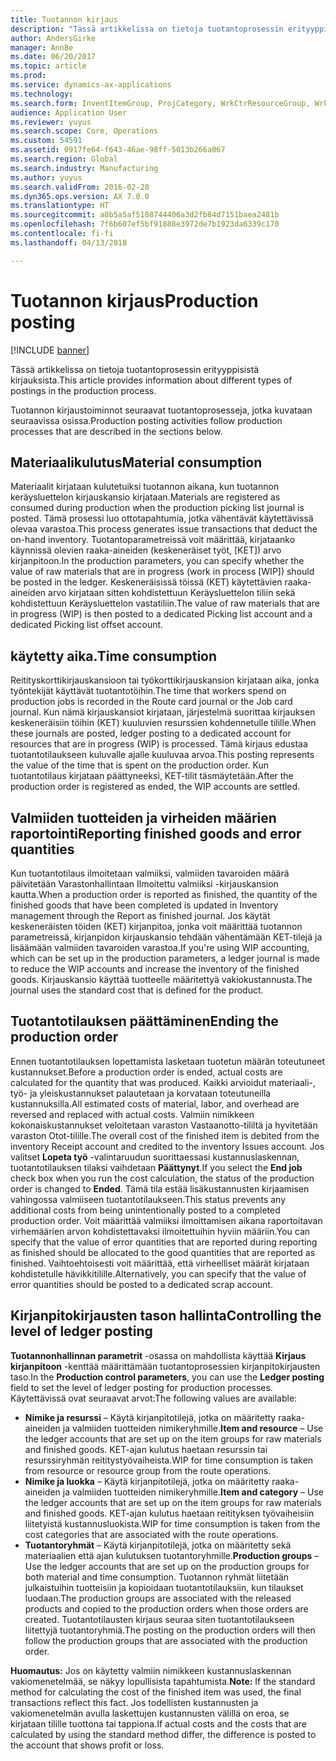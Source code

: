 ```yaml
---
title: Tuotannon kirjaus
description: "Tässä artikkelissa on tietoja tuotantoprosessin erityyppisistä kirjauksista."
author: AndersGirke
manager: AnnBe
ms.date: 06/20/2017
ms.topic: article
ms.prod: 
ms.service: dynamics-ax-applications
ms.technology: 
ms.search.form: InventItemGroup, ProjCategory, WrkCtrResourceGroup, WrkCtrTable
audience: Application User
ms.reviewer: yuyus
ms.search.scope: Core, Operations
ms.custom: 54591
ms.assetid: 0917fe64-f643-46ae-98ff-5013b266a067
ms.search.region: Global
ms.search.industry: Manufacturing
ms.author: yuyus
ms.search.validFrom: 2016-02-28
ms.dyn365.ops.version: AX 7.0.0
ms.translationtype: HT
ms.sourcegitcommit: a8b5a5af5108744406a3d2fb84d7151baea2481b
ms.openlocfilehash: 7f6b607ef5bf91888e3972de7b1923da6339c170
ms.contentlocale: fi-fi
ms.lasthandoff: 04/13/2018

---
```


# <a name="production-posting"></a><span data-ttu-id="aa6f1-103">Tuotannon kirjaus</span><span class="sxs-lookup"><span data-stu-id="aa6f1-103">Production posting</span></span>

[!INCLUDE [banner](../includes/banner.md)]

<span data-ttu-id="aa6f1-104">Tässä artikkelissa on tietoja tuotantoprosessin erityyppisistä kirjauksista.</span><span class="sxs-lookup"><span data-stu-id="aa6f1-104">This article provides information about different types of postings in the production process.</span></span>

<span data-ttu-id="aa6f1-105">Tuotannon kirjaustoiminnot seuraavat tuotantoprosesseja, jotka kuvataan seuraavissa osissa.</span><span class="sxs-lookup"><span data-stu-id="aa6f1-105">Production posting activities follow production processes that are described in the sections below.</span></span>

## <a name="material-consumption"></a><span data-ttu-id="aa6f1-106">Materiaalikulutus</span><span class="sxs-lookup"><span data-stu-id="aa6f1-106">Material consumption</span></span>
<span data-ttu-id="aa6f1-107">Materiaalit kirjataan kulutetuiksi tuotannon aikana, kun tuotannon keräysluettelon kirjauskansio kirjataan.</span><span class="sxs-lookup"><span data-stu-id="aa6f1-107">Materials are registered as consumed during production when the production picking list journal is posted.</span></span> <span data-ttu-id="aa6f1-108">Tämä prosessi luo ottotapahtumia, jotka vähentävät käytettävissä olevaa varastoa.</span><span class="sxs-lookup"><span data-stu-id="aa6f1-108">This process generates issue transactions that deduct the on-hand inventory.</span></span> <span data-ttu-id="aa6f1-109">Tuotantoparametreissä voit määrittää, kirjataanko käynnissä olevien raaka-aineiden (keskeneräiset työt, \[KET\]) arvo kirjanpitoon.</span><span class="sxs-lookup"><span data-stu-id="aa6f1-109">In the production parameters, you can specify whether the value of raw materials that are in progress (work in process \[WIP\]) should be posted in the ledger.</span></span> <span data-ttu-id="aa6f1-110">Keskeneräisissä töissä (KET) käytettävien raaka-aineiden arvo kirjataan sitten kohdistettuun Keräysluettelon tiliin sekä kohdistettuun Keräysluettelon vastatiliin.</span><span class="sxs-lookup"><span data-stu-id="aa6f1-110">The value of raw materials that are in progress (WIP) is then posted to a dedicated Picking list account and a dedicated Picking list offset account.</span></span>

## <a name="time-consumption"></a><span data-ttu-id="aa6f1-111">käytetty aika.</span><span class="sxs-lookup"><span data-stu-id="aa6f1-111">Time consumption</span></span>
<span data-ttu-id="aa6f1-112">Reitityskorttikirjauskansioon tai työkorttikirjauskansion kirjataan aika, jonka työntekijät käyttävät tuotantotöihin.</span><span class="sxs-lookup"><span data-stu-id="aa6f1-112">The time that workers spend on production jobs is recorded in the Route card journal or the Job card journal.</span></span> <span data-ttu-id="aa6f1-113">Kun nämä kirjauskansiot kirjataan, järjestelmä suorittaa kirjauksen keskeneräisiin töihin (KET) kuuluvien resurssien kohdennetulle tilille.</span><span class="sxs-lookup"><span data-stu-id="aa6f1-113">When these journals are posted, ledger posting to a dedicated account for resources that are in progress (WIP) is processed.</span></span> <span data-ttu-id="aa6f1-114">Tämä kirjaus edustaa tuotantotilaukseen kuluvalle ajalle kuuluvaa arvoa.</span><span class="sxs-lookup"><span data-stu-id="aa6f1-114">This posting represents the value of the time that is spent on the production order.</span></span> <span data-ttu-id="aa6f1-115">Kun tuotantotilaus kirjataan päättyneeksi, KET-tilit täsmäytetään.</span><span class="sxs-lookup"><span data-stu-id="aa6f1-115">After the production order is registered as ended, the WIP accounts are settled.</span></span>

## <a name="reporting-finished-goods-and-error-quantities"></a><span data-ttu-id="aa6f1-116">Valmiiden tuotteiden ja virheiden määrien raportointi</span><span class="sxs-lookup"><span data-stu-id="aa6f1-116">Reporting finished goods and error quantities</span></span>
<span data-ttu-id="aa6f1-117">Kun tuotantotilaus ilmoitetaan valmiiksi, valmiiden tavaroiden määrä päivitetään Varastonhallintaan Ilmoitettu valmiiksi -kirjauskansion kautta.</span><span class="sxs-lookup"><span data-stu-id="aa6f1-117">When a production order is reported as finished, the quantity of the finished goods that have been completed is updated in Inventory management through the Report as finished journal.</span></span> <span data-ttu-id="aa6f1-118">Jos käytät keskeneräisten töiden (KET) kirjanpitoa, jonka voit määrittää tuotannon parametreissä, kirjanpidon kirjauskansio tehdään vähentämään KET-tilejä ja lisäämään valmiiden tavaroiden varastoa.</span><span class="sxs-lookup"><span data-stu-id="aa6f1-118">If you're using WIP accounting, which can be set up in the production parameters, a ledger journal is made to reduce the WIP accounts and increase the inventory of the finished goods.</span></span> <span data-ttu-id="aa6f1-119">Kirjauskansio käyttää tuotteelle määritettyä vakiokustannusta.</span><span class="sxs-lookup"><span data-stu-id="aa6f1-119">The journal uses the standard cost that is defined for the product.</span></span>

## <a name="ending-the-production-order"></a><span data-ttu-id="aa6f1-120">Tuotantotilauksen päättäminen</span><span class="sxs-lookup"><span data-stu-id="aa6f1-120">Ending the production order</span></span>
<span data-ttu-id="aa6f1-121">Ennen tuotantotilauksen lopettamista lasketaan tuotetun määrän toteutuneet kustannukset.</span><span class="sxs-lookup"><span data-stu-id="aa6f1-121">Before a production order is ended, actual costs are calculated for the quantity that was produced.</span></span> <span data-ttu-id="aa6f1-122">Kaikki arvioidut materiaali-, työ- ja yleiskustannukset palautetaan ja korvataan toteutuneilla kustannuksilla.</span><span class="sxs-lookup"><span data-stu-id="aa6f1-122">All estimated costs of material, labor, and overhead are reversed and replaced with actual costs.</span></span> <span data-ttu-id="aa6f1-123">Valmiin nimikkeen kokonaiskustannukset veloitetaan varaston Vastaanotto-tililtä ja hyvitetään varaston Otot-tilille.</span><span class="sxs-lookup"><span data-stu-id="aa6f1-123">The overall cost of the finished item is debited from the inventory Receipt account and credited to the inventory Issues account.</span></span> <span data-ttu-id="aa6f1-124">Jos valitset **Lopeta työ** -valintaruudun suorittaessasi kustannuslaskennan, tuotantotilauksen tilaksi vaihdetaan **Päättynyt**.</span><span class="sxs-lookup"><span data-stu-id="aa6f1-124">If you select the **End job** check box when you run the cost calculation, the status of the production order is changed to **Ended**.</span></span> <span data-ttu-id="aa6f1-125">Tämä tila estää lisäkustannusten kirjaamisen vahingossa valmiiseen tuotantotilaukseen.</span><span class="sxs-lookup"><span data-stu-id="aa6f1-125">This status prevents any additional costs from being unintentionally posted to a completed production order.</span></span> <span data-ttu-id="aa6f1-126">Voit määrittää valmiiksi ilmoittamisen aikana raportoitavan virhemäärien arvon kohdistettavaksi ilmoitettuihin hyviin määriin.</span><span class="sxs-lookup"><span data-stu-id="aa6f1-126">You can specify that the value of error quantities that are reported during reporting as finished should be allocated to the good quantities that are reported as finished.</span></span> <span data-ttu-id="aa6f1-127">Vaihtoehtoisesti voit määrittää, että virheelliset määrät kirjataan kohdistetulle hävikkitilille.</span><span class="sxs-lookup"><span data-stu-id="aa6f1-127">Alternatively, you can specify that the value of error quantities should be posted to a dedicated scrap account.</span></span>

## <a name="controlling-the-level-of-ledger-posting"></a><span data-ttu-id="aa6f1-128">Kirjanpitokirjausten tason hallinta</span><span class="sxs-lookup"><span data-stu-id="aa6f1-128">Controlling the level of ledger posting</span></span>
<span data-ttu-id="aa6f1-129">**Tuotannonhallinnan parametrit** -osassa on mahdollista käyttää **Kirjaus kirjanpitoon** -kenttää määrittämään tuotantoprosessien kirjanpitokirjausten taso.</span><span class="sxs-lookup"><span data-stu-id="aa6f1-129">In the **Production control parameters**, you can use the **Ledger posting** field to set the level of ledger posting for production processes.</span></span> <span data-ttu-id="aa6f1-130">Käytettävissä ovat seuraavat arvot:</span><span class="sxs-lookup"><span data-stu-id="aa6f1-130">The following values are available:</span></span>

-   <span data-ttu-id="aa6f1-131">**Nimike ja resurssi** – Käytä kirjanpitotilejä, jotka on määritetty raaka-aineiden ja valmiiden tuotteiden nimikeryhmille.</span><span class="sxs-lookup"><span data-stu-id="aa6f1-131">**Item and resource** – Use the ledger accounts that are set up on the item groups for raw materials and finished goods.</span></span> <span data-ttu-id="aa6f1-132">KET-ajan kulutus haetaan resurssin tai resurssiryhmän reititystyövaiheista.</span><span class="sxs-lookup"><span data-stu-id="aa6f1-132">WIP for time consumption is taken from resource or resource group from the route operations.</span></span>
-   <span data-ttu-id="aa6f1-133">**Nimike ja luokka** – Käytä kirjanpitotilejä, jotka on määritetty raaka-aineiden ja valmiiden tuotteiden nimikeryhmille.</span><span class="sxs-lookup"><span data-stu-id="aa6f1-133">**Item and category** – Use the ledger accounts that are set up on the item groups for raw materials and finished goods.</span></span> <span data-ttu-id="aa6f1-134">KET-ajan kulutus haetaan reitityksen työvaiheisiin liitetyistä kustannusluokista.</span><span class="sxs-lookup"><span data-stu-id="aa6f1-134">WIP for time consumption is taken from the cost categories that are associated with the route operations.</span></span>
-   <span data-ttu-id="aa6f1-135">**Tuotantoryhmät** – Käytä kirjanpitotilejä, jotka on määritetty sekä materiaalien että ajan kulutuksen tuotantoryhmille.</span><span class="sxs-lookup"><span data-stu-id="aa6f1-135">**Production groups** – Use the ledger accounts that are set up on the production groups for both material and time consumption.</span></span> <span data-ttu-id="aa6f1-136">Tuotannon ryhmät liitetään julkaistuihin tuotteisiin ja kopioidaan tuotantotilauksiin, kun tilaukset luodaan.</span><span class="sxs-lookup"><span data-stu-id="aa6f1-136">The production groups are associated with the released products and copied to the production orders when those orders are created.</span></span> <span data-ttu-id="aa6f1-137">Tuotantotilausten kirjaus seuraa siten tuotantotilaukseen liitettyjä tuotantoryhmiä.</span><span class="sxs-lookup"><span data-stu-id="aa6f1-137">The posting on the production orders will then follow the production groups that are associated with the production order.</span></span>

<span data-ttu-id="aa6f1-138">**Huomautus:** Jos on käytetty valmiin nimikkeen kustannuslaskennan vakiomenetelmää, se näkyy lopullisista tapahtumista.</span><span class="sxs-lookup"><span data-stu-id="aa6f1-138">**Note:** If the standard method for calculating the cost of the finished item was used, the final transactions reflect this fact.</span></span> <span data-ttu-id="aa6f1-139">Jos todellisten kustannusten ja vakiomenetelmän avulla laskettujen kustannusten välillä on eroa, se kirjataan tilille tuottona tai tappiona.</span><span class="sxs-lookup"><span data-stu-id="aa6f1-139">If actual costs and the costs that are calculated by using the standard method differ, the difference is posted to the account that shows profit or loss.</span></span>




